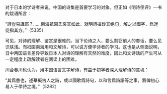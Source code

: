 对于日本的学诗者来说，中国的诗集是首要学习的对象。但正如《明诗俚评》一书的跋语所言：

“詩豈易識耶？……南海衹園氏哀其如此，就明詩撮鈔其绝句，解之以國字，爲迷徒指其方。”（5335）

可见，对诗的理解、鉴赏是很难的。当下论诗之人，要么剽窃前人的套话，要么见识肤浅。而衹園南海用和文解诗，可以说方便学诗者的学习。这也是从侧面说明，日中两国语言差异导致日本人对诗的理解有天然的难度，因此和文诗话的产生可从一定程度上疏解读者在阅读上的困难。

川合春川也认为，用本国语言文字解诗，有益于初学者深入理解诗的意境：

“其爲書也，述摹擬古人之詩，或以國歌爲詩句，以和言爲詩語等之事，將俾初心易人于學詩之境。”（5282）